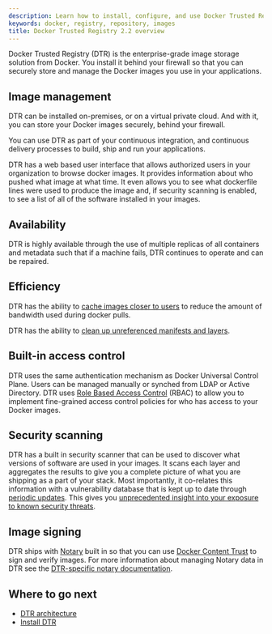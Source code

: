 ```yaml
---
description: Learn how to install, configure, and use Docker Trusted Registry.
keywords: docker, registry, repository, images
title: Docker Trusted Registry 2.2 overview
---
```


Docker Trusted Registry (DTR) is the enterprise-grade image storage solution
from Docker. You install it behind your firewall so that you can securely store
and manage the Docker images you use in your applications.

## Image management

DTR can be installed on-premises, or on a virtual private
cloud. And with it, you can store your Docker images securely, behind your
firewall.

You can use DTR as part of your continuous integration, and continuous
delivery processes to build, ship and run your applications.

DTR has a web based user interface that allows authorized users in your
organization to browse docker images. It provides information about
who pushed what image at what time. It even allows you to see what dockerfile
lines were used to produce the image and, if security scanning is enabled, to
see a list of all of the software installed in your images.

## Availability

DTR is highly available through the use of multiple replicas of all containers
and metadata such that if a machine fails, DTR continues to operate and can be repaired.

## Efficiency

DTR has the ability to [cache images closer to users](https://docs.docker.com/datacenter/dtr/2.2/guides/admin/configure/deploy-caches/)
to reduce the amount of bandwidth used during docker pulls.

DTR has the ability to [clean up unreferenced manifests and layers](https://docs.docker.com/datacenter/dtr/2.2/guides/admin/configure/garbage-collection/).

## Built-in access control

DTR uses the same authentication mechanism as Docker Universal Control Plane.
Users can be managed manually or synched from LDAP or Active Directory. DTR
uses [Role Based Access Control](admin/manage-users/index.md) (RBAC) to allow you to implement fine-grained
access control policies for who has access to your Docker images.

## Security scanning

DTR has a built in security scanner that can be used to discover what versions
of software are used in your images. It scans each layer and aggregates the
results to give you a complete picture of what you are shipping as a part of
your stack. Most importantly, it co-relates this information with a
vulnerability database that is kept up to date through [periodic
updates](admin/configure/set-up-vulnerability-scans.md). This
gives you [unprecedented insight into your exposure to known security
threats](user/manage-images/scan-images-for-vulnerabilities.md).

## Image signing

DTR ships with [Notary](/notary/getting_started.md)
built in so that you can use
[Docker Content Trust](/engine/security/trust/content_trust.md) to sign
and verify images. For more information about managing Notary data in DTR see
the [DTR-specific notary documentation](user/manage-images/manage-trusted-repositories.md).

## Where to go next

* [DTR architecture](architecture.md)
* [Install DTR](admin/install/index.md)
